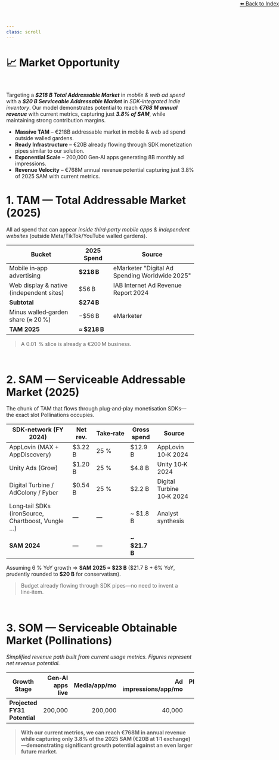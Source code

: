 ```yaml
---
class: scroll
---
```


<div style="text-align: right; position: absolute; top: 0; right: 0;">
<a href="/1">⬅️ Back to Index</a>
</div>

# 📈 **Market Opportunity**

<br>

<div class="bg-purple-100 p-1 pl-6 pr-6 rounded-lg border-l-4 border-purple-500 mb-6">
  <p class="text-purple-800">Targeting a <strong><em>$218 B Total Addressable Market</em></strong> in <em>mobile & web ad spend</em> with a <strong><em>$20 B Serviceable Addressable Market</em></strong> in <em>SDK‑integrated indie inventory</em>. Our model demonstrates potential to reach <strong><em>€768 M annual revenue</em></strong> with current metrics, capturing just <strong><em>3.8% of SAM</em></strong>, while maintaining strong contribution margins.</p>
  
  <ul class="text-purple-800 mt-2">
    <li><strong>Massive TAM</strong> – €218B addressable market in mobile & web ad spend outside walled gardens.</li>
    <li><strong>Ready Infrastructure</strong> – €20B already flowing through SDK monetization pipes similar to our solution.</li>
    <li><strong>Exponential Scale</strong> – 200,000 Gen‑AI apps generating 8B monthly ad impressions.</li>
    <li><strong>Revenue Velocity</strong> – €768M annual revenue potential capturing just 3.8% of 2025 SAM with current metrics.</li>
  </ul>
</div>

# **1. TAM — Total Addressable Market (2025)**

All ad spend that can appear *inside third‑party mobile apps & independent websites* (outside Meta/TikTok/YouTube walled gardens).

| Bucket                                   | 2025 Spend    | Source                                         |
| ---------------------------------------- | ------------- | ---------------------------------------------- |
| Mobile in‑app advertising                | **\$218 B**   | eMarketer "Digital Ad Spending Worldwide 2025" |
| Web display & native (independent sites) | \$56 B        | IAB Internet Ad Revenue Report 2024            |
| **Subtotal**                             | **\$274 B**   |                                                |
| Minus walled‑garden share (≈ 20 %)       | −\$56 B       | eMarketer                                      |
| **TAM 2025**                             | **≈ \$218 B** |                                                |

> A 0.01  % slice is already a €200 M business.

<br>

# **2. SAM — Serviceable Addressable Market (2025)**

The chunk of TAM that flows through plug‑and‑play monetisation SDKs—the exact slot Pollinations occupies.

| SDK‑network (FY 2024)                             | Net rev. | Take‑rate | **Gross spend** | Source                    |
| ------------------------------------------------- | -------- | --------- | --------------- | ------------------------- |
| AppLovin (MAX + AppDiscovery)                     | \$3.22 B | 25 %      | \$12.9 B        | AppLovin 10‑K 2024        |
| Unity Ads (Grow)                                  | \$1.20 B | 25 %      | \$4.8 B         | Unity 10‑K 2024           |
| Digital Turbine / AdColony / Fyber                | \$0.54 B | 25 %      | \$2.2 B         | Digital Turbine 10‑K 2024 |
| Long‑tail SDKs (ironSource, Chartboost, Vungle …) | —        | —         | \~ \$1.8 B      | Analyst synthesis         |
| **SAM 2024**                                      | —        | —         | **\~ \$21.7 B** |                           |

Assuming 6 % YoY growth ⇒ **SAM 2025 ≈ \$23 B** (\$21.7 B + 6% YoY, prudently rounded to **\$20 B** for conservatism).

> Budget already flowing through SDK pipes—no need to invent a line‑item.

<br>

# **3. SOM — Serviceable Obtainable Market (Pollinations)**

*Simplified revenue path built from current usage metrics. Figures represent net revenue potential.*

| Growth Stage            | Gen‑AI apps live | Media/app/mo | Ad impressions/app/mo | Platform eCPM | Annual Revenue |
| ----------------------- | ---------------: | -----------: | --------------------: | ------------: | -------------: |
| **Projected FY31 Potential** |          200,000 |      200,000 |               40,000 |           €8  |     €768.0 M   |

> **With our current metrics, we can reach €768M in annual revenue while capturing only 3.8% of the 2025 SAM (€20B at 1:1 exchange)—demonstrating significant growth potential against an even larger future market.**

